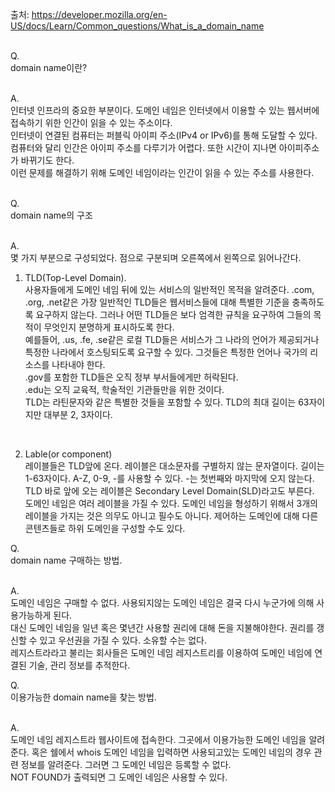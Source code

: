 출처: https://developer.mozilla.org/en-US/docs/Learn/Common_questions/What_is_a_domain_name<br/><br/>

Q.<br/>
domain name이란?<br/><br/>

A.<br/>
인터넷 인프라의 중요한 부분이다. 도메인 네임은 인터넷에서 이용할 수 있는 웹서버에 접속하기 위한 인간이 읽을 수 있는 주소이다.
<br/>
인터넷이 연결된 컴퓨터는 퍼블릭 아이피 주소(IPv4 or IPv6)를 통해 도달할 수 있다.
<br/>
컴퓨터와 달리 인간은 아이피 주소를 다루기가 어렵다. 또한 시간이 지나면 아이피주소가 바뀌기도 한다.
<br/>
이런 문제를 해결하기 위해 도메인 네임이라는 인간이 읽을 수 있는 주소를 사용한다.<br/><br/>

Q.<br/>
domain name의 구조<br/><br/>

A.<br/>
몇 가지 부분으로 구성되었다. 점으로 구분되며 오른쪽에서 왼쪽으로 읽어나간다.
<br/>
1. TLD(Top-Level Domain).<br/>
사용자들에게 도메인 네임 뒤에 있는 서비스의 일반적인 목적을 알려준다. .com, .org, .net같은 가장 일반적인 TLD들은 웹서비스들에 대해 특별한 기준을 충족하도록 요구하지 않는다. 그러나 어떤 TLD들은 보다 엄격한 규칙을 요구하여 그들의 목적이 무엇인지 분명하게 표시하도록 한다.<br/>
예를들어, .us, .fe, .se같은 로컬 TLD들은 서비스가 그 나라의 언어가 제공되거나 특정한 나라에서 호스팅되도록 요구할 수 있다. 그것들은 특정한 언어나 국가의 리소스를 나타내야 한다.<br/>
.gov를 포함한 TLD들은 오직 정부 부서들에게만 허락된다.<br/>
.edu는 오직 교육적, 학술적인 기관들만을 위한 것이다.<br/>
TLD는 라틴문자와 같은 특별한 것들을 포함할 수 있다. TLD의 최대 길이는 63자이지만 대부분 2, 3자이다.<br/>
<br/>

2. Lable(or component)<br/>
레이블들은 TLD앞에 온다. 레이블은 대소문자를 구별하지 않는 문자열이다. 길이는 1-63자이다. A-Z, 0-9, -를 사용할 수 있다. -는 첫번째와 마지막에 오지 않는다. TLD 바로 앞에 오는 레이블은 Secondary Level Domain(SLD)라고도 부른다.<br/>
도메인 네임은 여러 레이블을 가질 수 있다. 도메인 네임을 형성하기 위해서 3개의 레이블을 가지는 것은 의무도 아니고 필수도 아니다. 제어하는 도메인에 대해 다른 콘텐츠들로 하위 도메인을 구성할 수도 있다.

Q.<br/>
domain name 구매하는 방법.<br/><br/>

A.<br/>
도메인 네임은 구매할 수 없다. 사용되지않는 도메인 네임은 결국 다시 누군가에 의해 사용가능하게 된다.<br/>
대신 도메인 네임을 일년 혹은 몇년간 사용할 권리에 대해 돈을 지불해야한다. 권리를 갱신할 수 있고 우선권을 가질 수 있다. 소유할 수는 없다.<br/>
레지스트라라고 불리는 회사들은 도메인 네임 레지스트리를 이용하여 도메인 네임에 연결된 기술, 관리 정보를 추적한다.

Q.<br/>
이용가능한 domain name을 찾는 방법.<br/><br/>

A.<br/>
도메인 네임 레지스트라 웹사이트에 접속한다. 그곳에서 이용가능한 도메인 네임을 알려준다. 혹은 쉘에서 whois 도메인 네임을 입력하면 사용되고있는 도메인 네임의 경우 관련 정보를 알려준다. 그러면 그 도메인 네임은 등록할 수 없다.<br/>
NOT FOUND가 출력되면 그 도메인 네임은 사용할 수 있다.